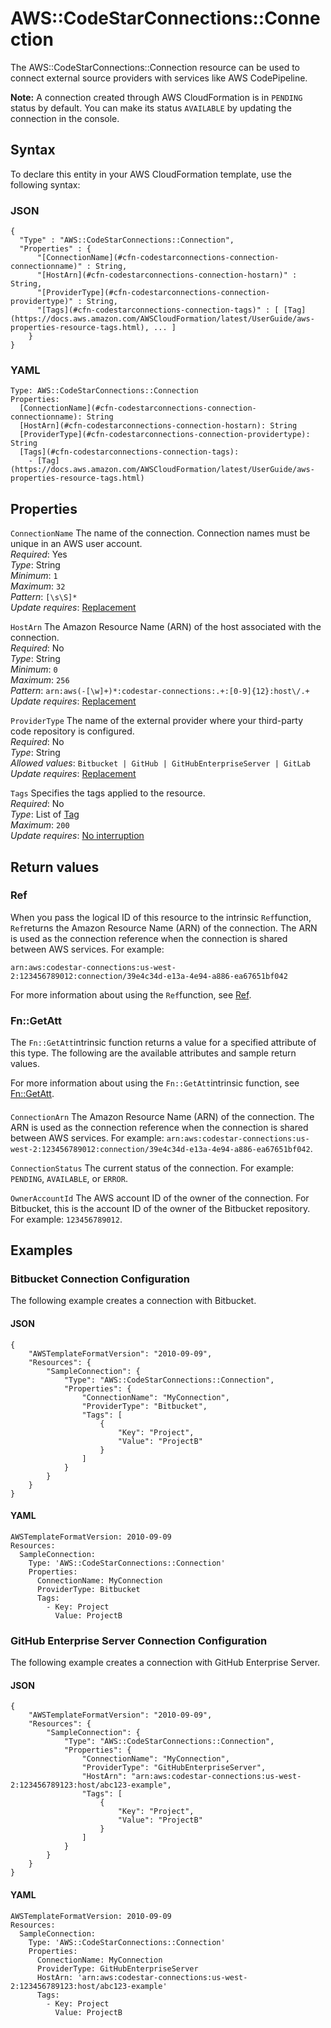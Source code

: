 # AWS::CodeStarConnections::Connection<a name="aws-resource-codestarconnections-connection"></a>

The AWS::CodeStarConnections::Connection resource can be used to connect external source providers with services like AWS CodePipeline\.

 **Note:** A connection created through AWS CloudFormation is in `PENDING` status by default\. You can make its status `AVAILABLE` by updating the connection in the console\.

## Syntax<a name="aws-resource-codestarconnections-connection-syntax"></a>

To declare this entity in your AWS CloudFormation template, use the following syntax:

### JSON<a name="aws-resource-codestarconnections-connection-syntax.json"></a>

```
{
  "Type" : "AWS::CodeStarConnections::Connection",
  "Properties" : {
      "[ConnectionName](#cfn-codestarconnections-connection-connectionname)" : String,
      "[HostArn](#cfn-codestarconnections-connection-hostarn)" : String,
      "[ProviderType](#cfn-codestarconnections-connection-providertype)" : String,
      "[Tags](#cfn-codestarconnections-connection-tags)" : [ [Tag](https://docs.aws.amazon.com/AWSCloudFormation/latest/UserGuide/aws-properties-resource-tags.html), ... ]
    }
}
```

### YAML<a name="aws-resource-codestarconnections-connection-syntax.yaml"></a>

```
Type: AWS::CodeStarConnections::Connection
Properties: 
  [ConnectionName](#cfn-codestarconnections-connection-connectionname): String
  [HostArn](#cfn-codestarconnections-connection-hostarn): String
  [ProviderType](#cfn-codestarconnections-connection-providertype): String
  [Tags](#cfn-codestarconnections-connection-tags): 
    - [Tag](https://docs.aws.amazon.com/AWSCloudFormation/latest/UserGuide/aws-properties-resource-tags.html)
```

## Properties<a name="aws-resource-codestarconnections-connection-properties"></a>

`ConnectionName`  <a name="cfn-codestarconnections-connection-connectionname"></a>
The name of the connection\. Connection names must be unique in an AWS user account\.  
*Required*: Yes  
*Type*: String  
*Minimum*: `1`  
*Maximum*: `32`  
*Pattern*: `[\s\S]*`  
*Update requires*: [Replacement](https://docs.aws.amazon.com/AWSCloudFormation/latest/UserGuide/using-cfn-updating-stacks-update-behaviors.html#update-replacement)

`HostArn`  <a name="cfn-codestarconnections-connection-hostarn"></a>
The Amazon Resource Name \(ARN\) of the host associated with the connection\.  
*Required*: No  
*Type*: String  
*Minimum*: `0`  
*Maximum*: `256`  
*Pattern*: `arn:aws(-[\w]+)*:codestar-connections:.+:[0-9]{12}:host\/.+`  
*Update requires*: [Replacement](https://docs.aws.amazon.com/AWSCloudFormation/latest/UserGuide/using-cfn-updating-stacks-update-behaviors.html#update-replacement)

`ProviderType`  <a name="cfn-codestarconnections-connection-providertype"></a>
The name of the external provider where your third\-party code repository is configured\.  
*Required*: No  
*Type*: String  
*Allowed values*: `Bitbucket | GitHub | GitHubEnterpriseServer | GitLab`  
*Update requires*: [Replacement](https://docs.aws.amazon.com/AWSCloudFormation/latest/UserGuide/using-cfn-updating-stacks-update-behaviors.html#update-replacement)

`Tags`  <a name="cfn-codestarconnections-connection-tags"></a>
Specifies the tags applied to the resource\.  
*Required*: No  
*Type*: List of [Tag](https://docs.aws.amazon.com/AWSCloudFormation/latest/UserGuide/aws-properties-resource-tags.html)  
*Maximum*: `200`  
*Update requires*: [No interruption](https://docs.aws.amazon.com/AWSCloudFormation/latest/UserGuide/using-cfn-updating-stacks-update-behaviors.html#update-no-interrupt)

## Return values<a name="aws-resource-codestarconnections-connection-return-values"></a>

### Ref<a name="aws-resource-codestarconnections-connection-return-values-ref"></a>

When you pass the logical ID of this resource to the intrinsic `Ref`function, `Ref`returns the Amazon Resource Name \(ARN\) of the connection\. The ARN is used as the connection reference when the connection is shared between AWS services\. For example:

 `arn:aws:codestar-connections:us-west-2:123456789012:connection/39e4c34d-e13a-4e94-a886-ea67651bf042` 

For more information about using the `Ref`function, see [Ref](https://docs.aws.amazon.com/AWSCloudFormation/latest/UserGuide/intrinsic-function-reference-ref.html)\.

### Fn::GetAtt<a name="aws-resource-codestarconnections-connection-return-values-fn--getatt"></a>

The `Fn::GetAtt`intrinsic function returns a value for a specified attribute of this type\. The following are the available attributes and sample return values\.

For more information about using the `Fn::GetAtt`intrinsic function, see [Fn::GetAtt](https://docs.aws.amazon.com/AWSCloudFormation/latest/UserGuide/intrinsic-function-reference-getatt.html)\.

#### <a name="aws-resource-codestarconnections-connection-return-values-fn--getatt-fn--getatt"></a>

`ConnectionArn`  <a name="ConnectionArn-fn::getatt"></a>
The Amazon Resource Name \(ARN\) of the connection\. The ARN is used as the connection reference when the connection is shared between AWS services\. For example: `arn:aws:codestar-connections:us-west-2:123456789012:connection/39e4c34d-e13a-4e94-a886-ea67651bf042`\.

`ConnectionStatus`  <a name="ConnectionStatus-fn::getatt"></a>
The current status of the connection\. For example: `PENDING`, `AVAILABLE`, or `ERROR`\.

`OwnerAccountId`  <a name="OwnerAccountId-fn::getatt"></a>
The AWS account ID of the owner of the connection\. For Bitbucket, this is the account ID of the owner of the Bitbucket repository\. For example: `123456789012`\.

## Examples<a name="aws-resource-codestarconnections-connection--examples"></a>



### Bitbucket Connection Configuration<a name="aws-resource-codestarconnections-connection--examples--Bitbucket_Connection_Configuration"></a>

The following example creates a connection with Bitbucket\.

#### JSON<a name="aws-resource-codestarconnections-connection--examples--Bitbucket_Connection_Configuration--json"></a>

```
{
    "AWSTemplateFormatVersion": "2010-09-09",
    "Resources": {
        "SampleConnection": {
            "Type": "AWS::CodeStarConnections::Connection",
            "Properties": {
                "ConnectionName": "MyConnection",
                "ProviderType": "Bitbucket",
                "Tags": [
                    {
                        "Key": "Project",
                        "Value": "ProjectB"
                    }
                ]
            }
        }
    }
}
```

#### YAML<a name="aws-resource-codestarconnections-connection--examples--Bitbucket_Connection_Configuration--yaml"></a>

```
AWSTemplateFormatVersion: 2010-09-09
Resources:
  SampleConnection:
    Type: 'AWS::CodeStarConnections::Connection'
    Properties:
      ConnectionName: MyConnection
      ProviderType: Bitbucket
      Tags:
        - Key: Project
          Value: ProjectB
```

### GitHub Enterprise Server Connection Configuration<a name="aws-resource-codestarconnections-connection--examples--GitHub_Enterprise_Server_Connection_Configuration"></a>

The following example creates a connection with GitHub Enterprise Server\.

#### JSON<a name="aws-resource-codestarconnections-connection--examples--GitHub_Enterprise_Server_Connection_Configuration--json"></a>

```
{
    "AWSTemplateFormatVersion": "2010-09-09",
    "Resources": {
        "SampleConnection": {
            "Type": "AWS::CodeStarConnections::Connection",
            "Properties": {
                "ConnectionName": "MyConnection",
                "ProviderType": "GitHubEnterpriseServer",
                "HostArn": "arn:aws:codestar-connections:us-west-2:123456789123:host/abc123-example",
                "Tags": [
                    {
                        "Key": "Project",
                        "Value": "ProjectB"
                    }
                ]
            }
        }
    }
}
```

#### YAML<a name="aws-resource-codestarconnections-connection--examples--GitHub_Enterprise_Server_Connection_Configuration--yaml"></a>

```
AWSTemplateFormatVersion: 2010-09-09
Resources:
  SampleConnection:
    Type: 'AWS::CodeStarConnections::Connection'
    Properties:
      ConnectionName: MyConnection
      ProviderType: GitHubEnterpriseServer
      HostArn: 'arn:aws:codestar-connections:us-west-2:123456789123:host/abc123-example'
      Tags:
        - Key: Project
          Value: ProjectB
```